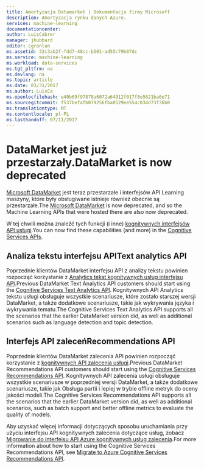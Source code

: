 ```yaml
---
title: Amortyzacja Datamarket | Dokumentacja firmy Microsoft
description: Amortyzacja rynku danych Azure.
services: machine-learning
documentationcenter: 
author: LuisCabrer
manager: jhubbard
editor: cgronlun
ms.assetid: 32c3ab2f-fdd7-48cc-b501-ad55c79b87dc
ms.service: machine-learning
ms.workload: data-services
ms.tgt_pltfrm: na
ms.devlang: na
ms.topic: article
ms.date: 03/31/2017
ms.author: LuisCa
ms.openlocfilehash: e40b69f97878a6072a64912f017f8e5621ba6e71
ms.sourcegitcommit: f537befafb079256fba0529ee554c034d73f36b0
ms.translationtype: MT
ms.contentlocale: pl-PL
ms.lasthandoff: 07/11/2017
---
```

# <a name="datamarket-is-now-deprecated"></a><span data-ttu-id="8f80a-103">DataMarket jest już przestarzały.</span><span class="sxs-lookup"><span data-stu-id="8f80a-103">DataMarket is now deprecated</span></span>

<span data-ttu-id="8f80a-104">[Microsoft DataMarket](https://datamarket.azure.com/datasets) jest teraz przestarzałe i interfejsów API Learning maszyny, które były obsługiwane istnieje również obecnie są przestarzałe.</span><span class="sxs-lookup"><span data-stu-id="8f80a-104">The [Microsoft DataMarket](https://datamarket.azure.com/datasets) is now deprecated, and so the Machine Learning APIs that were hosted there are also now deprecated.</span></span>

<span data-ttu-id="8f80a-105">W tej chwili można znaleźć tych funkcji (i inne) [kognitywnych interfejsów API usługi](https://www.microsoft.com/cognitive-services).</span><span class="sxs-lookup"><span data-stu-id="8f80a-105">You can now find these capabilities (and more) in the [Cognitive Services APIs](https://www.microsoft.com/cognitive-services).</span></span>

## <a name="text-analytics-api"></a><span data-ttu-id="8f80a-106">Analiza tekstu interfejsu API</span><span class="sxs-lookup"><span data-stu-id="8f80a-106">Text analytics API</span></span>

<span data-ttu-id="8f80a-107">Poprzednie klientów DataMarket interfejsu API z analizy tekstu powinien rozpocząć korzystanie z [Analytics tekst kognitywnych usług interfejsu API](https://www.microsoft.com/cognitive-services/text-analytics-api).</span><span class="sxs-lookup"><span data-stu-id="8f80a-107">Previous DataMarket Text Analytics API customers should start using the [Cognitive Services Text Analytics API](https://www.microsoft.com/cognitive-services/text-analytics-api).</span></span>
<span data-ttu-id="8f80a-108">Kognitywnych API Analytics tekstu usługi obsługuje wszystkie scenariusze, które zostało starszej wersji DataMarket, a także dodatkowe scenariusze, takie jak wykrywania języka i wykrywania tematu.</span><span class="sxs-lookup"><span data-stu-id="8f80a-108">The Cognitive Services Text Analytics API supports all the scenarios that the earlier DataMarket version did, as well as additional scenarios such as language detection and topic detection.</span></span>


## <a name="recommendations-api"></a><span data-ttu-id="8f80a-109">Interfejs API zaleceń</span><span class="sxs-lookup"><span data-stu-id="8f80a-109">Recommendations API</span></span> 

<span data-ttu-id="8f80a-110">Poprzednie klientów DataMarket zalecenia API powinien rozpocząć korzystanie z [kognitywnych API zalecenia usługi](https://www.microsoft.com/cognitive-services/recommendations-api).</span><span class="sxs-lookup"><span data-stu-id="8f80a-110">Previous DataMarket Recommendations API customers should start using the [Cognitive Services Recommendations API](https://www.microsoft.com/cognitive-services/recommendations-api).</span></span>
<span data-ttu-id="8f80a-111">Kognitywnych API zalecenia usługi obsługuje wszystkie scenariusze w poprzedniej wersji DataMarket, a także dodatkowe scenariusze, takie jak Obsługa partii i lepiej w trybie offline metryk do oceny jakości modeli.</span><span class="sxs-lookup"><span data-stu-id="8f80a-111">The Cognitive Services Recommendations API supports all the scenarios that the earlier DataMarket version did, as well as additional scenarios, such as batch support and better offline metrics to evaluate the quality of models.</span></span> 

<span data-ttu-id="8f80a-112">Aby uzyskać więcej informacji dotyczących sposobu uruchamiania przy użyciu interfejsu API kognitywnych zalecenia dotyczące usług, zobacz [Migrowanie do interfejsu API Azure kognitywnych usług zalecenia](http://aka.ms/recomigrate).</span><span class="sxs-lookup"><span data-stu-id="8f80a-112">For more information about how to start using the Cognitive Services Recommendations API, see [Migrate to Azure Cognitive Services Recommendations API](http://aka.ms/recomigrate).</span></span>
